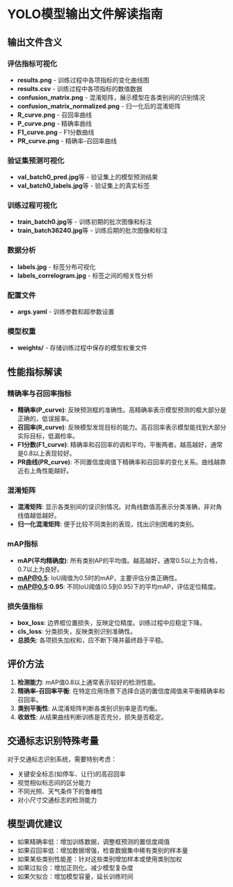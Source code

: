 # YOLO模型输出文件解读指南

## 输出文件含义

### 评估指标可视化
- **results.png** - 训练过程中各项指标的变化曲线图
- **results.csv** - 训练过程中各项指标的数值数据
- **confusion_matrix.png** - 混淆矩阵，展示模型在各类别间的识别情况
- **confusion_matrix_normalized.png** - 归一化后的混淆矩阵
- **R_curve.png** - 召回率曲线
- **P_curve.png** - 精确率曲线
- **F1_curve.png** - F1分数曲线
- **PR_curve.png** - 精确率-召回率曲线

### 验证集预测可视化
- **val_batch0_pred.jpg**等 - 验证集上的模型预测结果
- **val_batch0_labels.jpg**等 - 验证集上的真实标签

### 训练过程可视化
- **train_batch0.jpg**等 - 训练初期的批次图像和标注
- **train_batch36240.jpg**等 - 训练后期的批次图像和标注

### 数据分析
- **labels.jpg** - 标签分布可视化
- **labels_correlogram.jpg** - 标签之间的相关性分析

### 配置文件
- **args.yaml** - 训练参数和超参数设置

### 模型权重
- **weights/** - 存储训练过程中保存的模型权重文件

## 性能指标解读

### 精确率与召回率指标
- **精确率(P_curve)**: 反映预测框的准确性。高精确率表示模型预测的框大部分是正确的，低误报率。
- **召回率(R_curve)**: 反映模型发现目标的能力。高召回率表示模型能找到大部分实际目标，低漏检率。
- **F1分数(F1_curve)**: 精确率和召回率的调和平均，平衡两者。越高越好，通常是0.8以上表现较好。
- **PR曲线(PR_curve)**: 不同置信度阈值下精确率和召回率的变化关系。曲线越靠近右上角性能越好。

### 混淆矩阵
- **混淆矩阵**: 显示各类别间的误识别情况。对角线数值高表示分类准确，非对角线值越低越好。
- **归一化混淆矩阵**: 便于比较不同类别的表现，找出识别困难的类别。

### mAP指标
- **mAP(平均精确度)**: 所有类别AP的平均值。越高越好，通常0.5以上为合格，0.7以上为良好。
- **mAP@0.5**: IoU阈值为0.5时的mAP，主要评估分类正确性。
- **mAP@0.5:0.95**: 不同IoU阈值(0.5到0.95)下的平均mAP，评估定位精度。

### 损失值指标
- **box_loss**: 边界框位置损失，反映定位精度。训练过程中应稳定下降。
- **cls_loss**: 分类损失，反映类别识别准确性。
- **总损失**: 各项损失加权和，应不断下降并最终趋于平稳。

## 评价方法

1. **检测能力**: mAP值0.8以上通常表示较好的检测性能。
2. **精确率-召回率平衡**: 在特定应用场景下选择合适的置信度阈值来平衡精确率和召回率。
3. **类别平衡性**: 从混淆矩阵判断各类别识别率是否均衡。
4. **收敛性**: 从结果曲线判断训练是否充分，损失是否稳定。

## 交通标志识别特殊考量

对于交通标志识别系统，需要特别考虑：
- 关键安全标志(如停车、让行)的高召回率
- 视觉相似标志间的区分能力
- 不同光照、天气条件下的鲁棒性
- 对小尺寸交通标志的检测能力

## 模型调优建议

- 如果精确率低：增加训练数据，调整框预测的置信度阈值
- 如果召回率低：增加数据增强，检查数据集中稀有类别的样本量
- 如果某些类别性能差：针对这些类别增加样本或使用类别加权
- 如果过拟合：增加正则化，减少模型复杂度
- 如果欠拟合：增加模型容量，延长训练时间 
